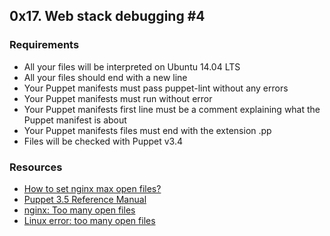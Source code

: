 ## 0x17. Web stack debugging #4

### Requirements

- All your files will be interpreted on Ubuntu 14.04 LTS
- All your files should end with a new line
- Your Puppet manifests must pass puppet-lint without any errors
- Your Puppet manifests must run without error
- Your Puppet manifests first line must be a comment explaining what the Puppet manifest is about
- Your Puppet manifests files must end with the extension .pp
- Files will be checked with Puppet v3.4

### Resources

- [How to set nginx max open files?](https://stackoverflow.com/questions/27849331/how-to-set-nginx-max-open-files)
- [Puppet 3.5 Reference Manual](https://docs.puppet.com/puppet/3.5/)
- [nginx: Too many open files](https://support.plesk.com/hc/en-us/articles/213938485-nginx-Too-many-open-files)
- [Linux error: too many open files](http://www.programering.com/a/MDOyQTMwATc.html)
